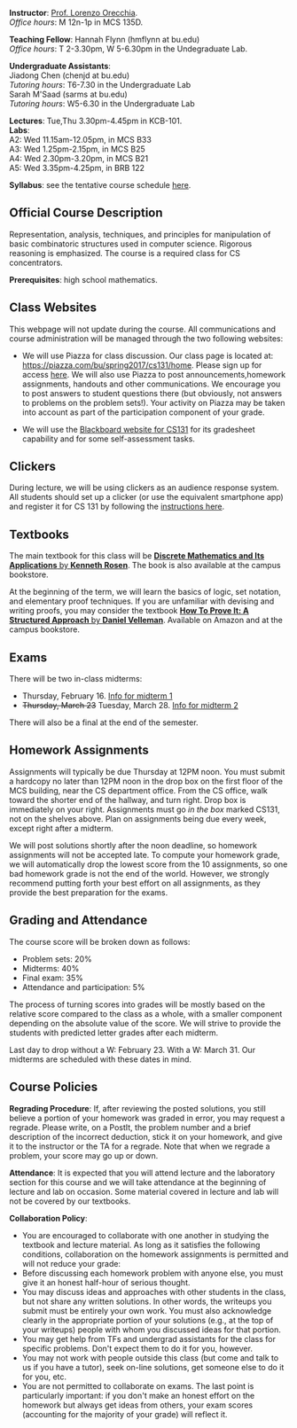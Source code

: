 __Instructor__: [Prof. Lorenzo Orecchia](http://orecchia.net).  
 _Office hours_: M 12n-1p in MCS 135D.  

__Teaching Fellow__: Hannah Flynn  (hmflynn at bu.edu)   
 _Office hours_: T 2-3.30pm, W 5-6.30pm in the Undegraduate Lab.
 
 __Undergraduate Assistants__:   
Jiadong Chen (chenjd at bu.edu)  
_Tutoring hours_: T6-7.30 in the Undergraduate Lab   
Sarah M'Saad (sarms at bu.edu)   
_Tutoring hours_: W5-6.30 in the Undergraduate Lab   

__Lectures__: Tue,Thu 3.30pm-4.45pm in KCB-101.  
__Labs__:  
  A2:    Wed 11.15am-12.05pm, in MCS B33  
  A3:    Wed 1.25pm-2.15pm, in MCS B25  
  A4:    Wed 2.30pm-3.20pm, in MCS B21  
  A5:    Wed 3.35pm-4.25pm, in BRB 122  


__Syllabus__: see the tentative course schedule [here](https://docs.google.com/spreadsheets/d/16zU7A5lqDNNbJVjETO6XPas3sM0HMOGMlxghBtLTOz0/edit?usp=sharing).

## Official Course Description

Representation, analysis, techniques, and principles for manipulation of basic combinatoric structures used in computer science. Rigorous reasoning is emphasized. 
The course is a required class for CS concentrators.

**Prerequisites**: high school mathematics.


## Class Websites

This webpage will not update during the course. All communications and course administration will be managed through the two following websites:

- We will use Piazza for class discussion. Our class page is located at: <https://piazza.com/bu/spring2017/cs131/home>. Please sign up for access [here](https://piazza.com/bu/spring2017/cs131). We will also use Piazza to post announcements,homework assignments, handouts and other communications. We encourage you to post answers to student questions there
(but obviously, not answers to problems on the problem sets!). 
Your activity on Piazza may be taken into account as part of the participation component of your grade.

- We will use the [Blackboard website for CS131](learn.bu.edu) for its gradesheet capability and for some self-assessment tasks.


## Clickers

During lecture, we will be using clickers as an audience response system. All students should set up a clicker (or use the equivalent smartphone app) and register it for CS 131 by following the [instructions here](clicker.html).



## Textbooks

The main textbook for this class will be [**Discrete Mathematics and Its Applications** by **Kenneth Rosen**](https://www.amazon.com/Discrete-Mathematics-Its-Applications-Seventh/dp/0073383090/ref=sr_1_1?ie=UTF8&qid=1482709210&sr=8-1&keywords=discrete+mathematics+and+its+applications+7th+edition ). The book is also available at the campus bookstore. 

At the beginning of the term, we will learn the basics of logic, set
notation, and elementary proof techniques. If you are unfamiliar with devising and writing proofs, you may consider the textbook [**How To Prove It: A Structured Approach** by **Daniel Velleman**](http://www.amazon.com/How-Prove-It-Structured-Approach/dp/0521675995/ref=dp_ob_title_bk). Available on Amazon and at the campus bookstore.


## Exams

There will be two in-class midterms:  
- Thursday, February 16. [Info for midterm 1](midterm1info.html)  
- ~~Thursday, March 23~~ Tuesday, March 28.  [Info for midterm 2](midterm2info.html)  
  
There will also be a final at the end of the semester.

## Homework Assignments 
Assignments will typically be due Thursday at 12PM noon. You must submit a hardcopy no later than
12PM noon in the drop box on the first floor of the MCS building, near the CS
department office. From the CS office, walk toward the shorter end of the
hallway, and turn right. Drop box is immediately on your right. Assignments
must go *in the box* marked CS131, not on the shelves above. Plan on assignments being due every week, except right after a midterm.

We will post solutions shortly after the noon deadline, so homework assignments will
not be accepted late.  To compute your homework grade, we will automatically drop the lowest score from the 10 assignments, so one bad homework grade is not the end of the
world. However, we strongly recommend putting forth your best effort on all
assignments, as they provide the best preparation for the exams. 


## Grading and Attendance

The course score will be broken down as follows:

- Problem sets: 20%
- Midterms: 40%
- Final exam: 35%
- Attendance and participation: 5%   

The process of turning scores into grades will be mostly based on the relative score compared to the class as a whole, with a smaller component depending on the absolute value of the score. We will strive to provide the students with predicted letter grades after each midterm.


Last day to drop without a W: February 23. With a W: March 31.
Our midterms are scheduled with these dates in mind. 


## Course Policies

**Regrading Procedure**: If, after reviewing the posted solutions, you still
believe a portion of your homework was graded in error, you may request a
regrade. Please write, on a PostIt, the problem number and a brief
description of the incorrect deduction, stick it on your homework, and give
it to the instructor or the TA for a regrade. Note that when we regrade a problem, your
score may go up or down.

**Attendance**: It is expected that you will attend lecture and the laboratory
section for this course and we will take attendance at the beginning of
lecture and lab on occasion. Some material covered in lecture and lab will not be
covered by our textbooks. 

**Collaboration Policy**: 

- You are encouraged to collaborate with one another in studying the textbook and lecture material. As long as it satisfies the following conditions, collaboration on the homework assignments is permitted and will not reduce your grade:
- Before discussing each homework problem with anyone else, you must give it an honest half-hour of serious thought.
- You may discuss ideas and approaches with other students in the class, but not share any written solutions. In other words, the writeups you submit must be entirely your own work. You must also acknowledge clearly in the appropriate portion of your solutions (e.g., at the top of your writeups) people with whom you discussed ideas for that portion.
- You may get help from TFs and undergrad assistants for the class for specific problems. Don't expect them to do it for you, however.
- You may not work with people outside this class (but come and talk to us if you have a tutor), seek on-line solutions, get someone else to do it for you, etc.
- You are not permitted to collaborate on exams.
The last point is particularly important: if you don't make an honest effort on the homework but always get ideas from others, your exam scores (accounting for the majority of your grade) will reflect it.


